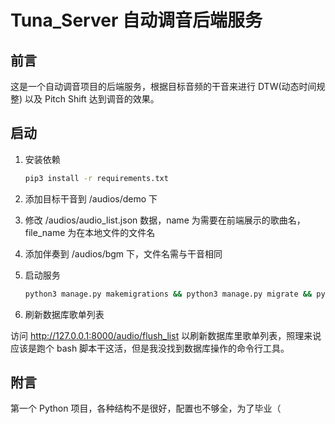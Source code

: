 # Tuna_Server 自动调音后端服务

## 前言

这是一个自动调音项目的后端服务，根据目标音频的干音来进行 DTW(动态时间规整) 以及 Pitch Shift 达到调音的效果。

## 启动

1. 安装依赖
    ``` bash
    pip3 install -r requirements.txt
    ```

2. 添加目标干音到 /audios/demo 下

3. 修改 /audios/audio_list.json 数据，name 为需要在前端展示的歌曲名，file_name 为在本地文件的文件名

4. 添加伴奏到 /audios/bgm 下，文件名需与干音相同

5. 启动服务

    ``` bash
    python3 manage.py makemigrations && python3 manage.py migrate && python3 manage.py runserver
    ```
    
6. 刷新数据库歌单列表

访问 http://127.0.0.1:8000/audio/flush_list 以刷新数据库里歌单列表，照理来说应该是跑个 bash 脚本干这活，但是我没找到数据库操作的命令行工具。
    
## 附言

第一个 Python 项目，各种结构不是很好，配置也不够全，为了毕业（